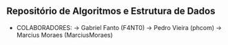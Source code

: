 ## Repositório de Algoritmos e Estrutura de Dados

* COLABORADORES:
	-> Gabriel Fanto (F4NT0)
	-> Pedro Vieira (phcom)
	-> Marcius Moraes (MarciusMoraes)
